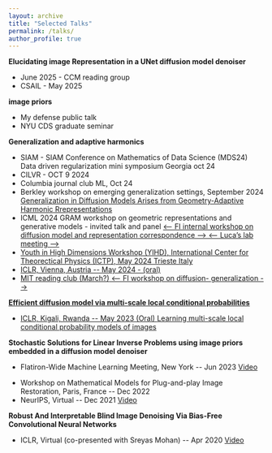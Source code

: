 ```yaml
---
layout: archive
title: "Selected Talks"
permalink: /talks/
author_profile: true
---
```



**Elucidating image Representation in a UNet diffusion model denoiser**
<!-- June 2025 - our lab meeting-->
- June 2025 - CCM reading group
- CSAIL - May 2025

**image priors**
- My defense public talk
- NYU CDS graduate seminar

**Generalization and adaptive harmonics**
- SIAM - SIAM Conference on Mathematics of Data Science (MDS24) Data driven regularization mini symposium  Georgia oct 24
- CILVR - OCT 9 2024
- Columbia journal club ML, Oct 24
- Berkley workshop on emerging generalization settings,  September 2024 <a href="https://www.youtube.com/watch?v=BsX3FzIPVDQ" target="_blank">Generalization in Diffusion Models Arises from Geometry-Adaptive Harmonic Rrepresentations<a>
- ICML 2024 GRAM workshop on geometric representations and generative models - invited talk and panel <a href="https://slideslive.com/39022248/generalization-in-diffusion-models-arises-from-geometryadaptive-harmonic-representations?ref=speaker-23489" target="_blank">
<-- FI internal workshop on diffusion model and representation correspondence -->
<-- Luca’s lab meeting -->
- Youth in High Dimensions Workshop (YIHD), International Center for Theorectical Physics (ICTP), May 2024 Trieste Italy <a href="https://www.youtube.com/watch?v=zMmFgy2mXz8&list=PLRwcSE2bmyByAJzy0cvK-Fgp_WZ4qm6U0&index=5" target="_blank">
- ICLR, Vienna, Austria -- May 2024 - (oral) <a href="https://slideslive.com/embed/presentation/39020004?js_embed_version=3&embed_init_token=eyJhbGciOiJIUzI1NiJ9.eyJpYXQiOjE3MTYxMzg1MDMsImV4cCI6MTcxNjI2ODEwMywidSI6eyJ1dWlkIjoiNWY1OTY5ZDEtYzM4Yy00OTM1LTgwZmUtMTU3ODg5MTJjNTI3IiwiaSI6bnVsbCwiZSI6bnVsbCwibSI6ZmFsc2V9LCJkIjoiaWNsci5jYyJ9.tWfuMfKLTH8AhUqoZimG0tMYm3_YCO4G1Up7fKvo_qA&embed_parent_url=https%3A%2F%2Ficlr.cc%2Fvirtual%2F2024%2Fsession%2F15088" target="_blank">
- MIT reading club (March?)<a href="https://www.youtube.com/watch?v=V_t6QppPbwQ" target="_blank">
<-- FI workshop on diffusion- generalization -->

**Efficient diffusion model via multi-scale local conditional probabilities**
- ICLR, Kigali, Rwanda -- May 2023 (Oral) <a href="https://iclr.cc/virtual/2023/poster/10971" target="_blank">Learning multi-scale local conditional probability models of images</a>

**Stochastic Solutions for Linear Inverse Problems using image priors embedded in a diffusion model denoiser**
- Flatiron-Wide Machine Learning Meeting, New York -- Jun 2023 <a href="https://www.youtube.com/watch?v=24IukBNPJLw" target="_blank">Video</a>
<!--Lightening talk on universal inverse for incoming grad students - 2021-->
- Workshop on Mathematical Models for Plug-and-play Image Restoration, Paris, France -- Dec 2022
- NeurIPS, Virtual -- Dec 2021 <a href="https://slideslive.com/38969052/stochastic-solutions-for-linear-inverse-problems-using-the-prior-implicit-in-a-denoiser?ref=speaker-23489" target="_blank">Video</a>

<!--**Bias-free deep neural network denoisers act like adaptive linear projections onto the local tangent plane of the image manifold**-->
**Robust And Interpretable Blind Image Denoising Via Bias-Free Convolutional Neural Networks**
- ICLR, Virtual (co-presented with Sreyas Mohan) -- Apr 2020 <a href="https://iclr.cc/virtual_2020/poster_HJlSmC4FPS.html" target="_blank">Video</a>
